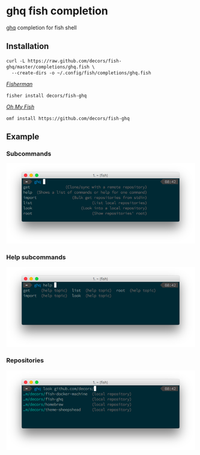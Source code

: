 # ghq fish completion

[ghq](https://github.com/motemen/ghq) completion for fish shell

## Installation

    curl -L https://raw.github.com/decors/fish-ghq/master/completions/ghq.fish \
      --create-dirs -o ~/.config/fish/completions/ghq.fish

[_Fisherman_](https://github.com/fisherman/fisherman)

    fisher install decors/fish-ghq

[_Oh My Fish_](https://github.com/oh-my-fish/oh-my-fish)

    omf install https://github.com/decors/fish-ghq

## Example

### Subcommands
![補完1](https://raw.githubusercontent.com/decors/various/master/images/ghq-screenshot1.png)

### Help subcommands
![補完2](https://raw.githubusercontent.com/decors/various/master/images/ghq-screenshot2.png)

### Repositories
![補完3](https://raw.githubusercontent.com/decors/various/master/images/ghq-screenshot3.png)

